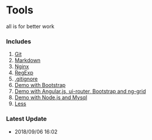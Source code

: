 # Tools
all is for better work

### Includes
1. [Git](git.md)
2. [Markdown](markdown.md)
3. [Nginx](http://blog.csdn.net/qq846294282/article/details/70217469)
4. [RegExp](RegExp.md)
5. [.gitignore](.gitignore)
6. [Demo with Bootstrap](https://github.com/coderben2017/Bootstrap-demo)
7. [Demo with Angular.js, ui-router, Bootstrap and ng-grid](https://github.com/coderben2017/book-store)
8. [Demo with Node.js and Mysql](https://github.com/coderben2017/demo-node-mysql)
9. [Less](https://github.com/coderben2017/Less-Notes/blob/master/css/style.less)

### Latest Update
- 2018/09/06 16:02
